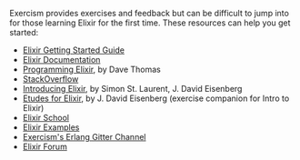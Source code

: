 Exercism provides exercises and feedback but can be difficult to jump into for those learning Elixir for the first time. These resources can help you get started:

* [Elixir Getting Started Guide](http://elixir-lang.org/getting-started/introduction.html)
* [Elixir Documentation](http://elixir-lang.org/docs/stable/elixir/)
* [Programming Elixir](https://pragprog.com/book/elixir13/programming-elixir-1-3), by Dave Thomas
* [StackOverflow](http://stackoverflow.com/questions/tagged/elixir)
* [Introducing Elixir](http://shop.oreilly.com/product/0636920030584.do), by Simon St. Laurent, J. David Eisenberg
* [Etudes for Elixir](http://chimera.labs.oreilly.com/books/1234000001642), by J. David Eisenberg (exercise companion for Intro to Elixir)
* [Elixir School](https://elixirschool.com)
* [Elixir Examples](https://elixir-examples.github.io/)
* [Exercism's Erlang Gitter Channel](https://gitter.im/exercism/xerlang)
* [Elixir Forum](https://elixirforum.com/)